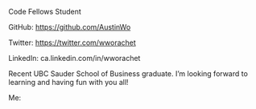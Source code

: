 Code Fellows Student

GitHub: https://github.com/AustinWo

Twitter: https://twitter.com/wworachet

LinkedIn: ca.linkedin.com/in/wworachet

Recent UBC Sauder School of Business graduate. I’m looking forward to learning and having fun with you all!

Me:


